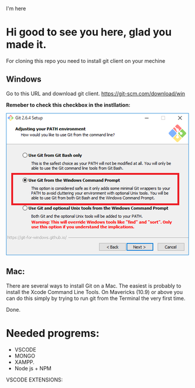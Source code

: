 I'm here

# Hi good to see you here, glad you made it.

For cloning this repo you need to install git client on your mechine

## Windows

Go to this URL and download git client.
https://git-scm.com/download/win

**Remeber to check this checkbox in the instllation:**

![Alt text](/images/6KElW.png?raw=true "Git checkbox")

## Mac:

There are several ways to install Git on a Mac. The easiest is probably to install the Xcode Command Line Tools. On Mavericks (10.9) or above you can do this simply by trying to run git from the Terminal the very first time.

Done.

# Needed progrems:

- VSCODE
- MONGO
- XAMPP.
- Node js + NPM

VSCODE EXTENSIONS:
